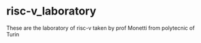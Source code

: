 # risc-v_laboratory

These are the laboratory of risc-v taken by prof Monetti from polytecnic of Turin 